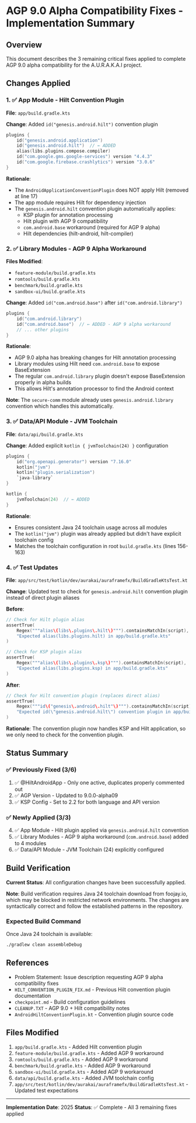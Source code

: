 # AGP 9.0 Alpha Compatibility Fixes - Implementation Summary

## Overview
This document describes the 3 remaining critical fixes applied to complete AGP 9.0 alpha compatibility for the A.U.R.A.K.A.I project.

## Changes Applied

### 1. ✅ App Module - Hilt Convention Plugin
**File**: `app/build.gradle.kts`

**Change**: Added `id("genesis.android.hilt")` convention plugin

```kotlin
plugins {
    id("genesis.android.application")
    id("genesis.android.hilt")  // ← ADDED
    alias(libs.plugins.compose.compiler)
    id("com.google.gms.google-services") version "4.4.3"
    id("com.google.firebase.crashlytics") version "3.0.6"
}
```

**Rationale**: 
- The `AndroidApplicationConventionPlugin` does NOT apply Hilt (removed at line 17)
- The app module requires Hilt for dependency injection
- The `genesis.android.hilt` convention plugin automatically applies:
  - KSP plugin for annotation processing
  - Hilt plugin with AGP 9 compatibility
  - `com.android.base` workaround (required for AGP 9 alpha)
  - Hilt dependencies (hilt-android, hilt-compiler)

### 2. ✅ Library Modules - AGP 9 Alpha Workaround
**Files Modified**:
- `feature-module/build.gradle.kts`
- `romtools/build.gradle.kts`
- `benchmark/build.gradle.kts`
- `sandbox-ui/build.gradle.kts`

**Change**: Added `id("com.android.base")` after `id("com.android.library")`

```kotlin
plugins {
    id("com.android.library")
    id("com.android.base")  // ← ADDED - AGP 9 alpha workaround
    // ... other plugins
}
```

**Rationale**:
- AGP 9.0 alpha has breaking changes for Hilt annotation processing
- Library modules using Hilt need `com.android.base` to expose BaseExtension
- The regular `com.android.library` plugin doesn't expose BaseExtension properly in alpha builds
- This allows Hilt's annotation processor to find the Android context

**Note**: The `secure-comm` module already uses `genesis.android.library` convention which handles this automatically.

### 3. ✅ Data/API Module - JVM Toolchain
**File**: `data/api/build.gradle.kts`

**Change**: Added explicit `kotlin { jvmToolchain(24) }` configuration

```kotlin
plugins {
    id("org.openapi.generator") version "7.16.0"
    kotlin("jvm")
    kotlin("plugin.serialization")
    `java-library`
}

kotlin {
    jvmToolchain(24)  // ← ADDED
}
```

**Rationale**:
- Ensures consistent Java 24 toolchain usage across all modules
- The `kotlin("jvm")` plugin was already applied but didn't have explicit toolchain config
- Matches the toolchain configuration in root `build.gradle.kts` (lines 156-163)

### 4. ✅ Test Updates
**File**: `app/src/test/kotlin/dev/aurakai/auraframefx/BuildGradleKtsTest.kt`

**Change**: Updated test to check for `genesis.android.hilt` convention plugin instead of direct plugin aliases

**Before**:
```kotlin
// Check for Hilt plugin alias
assertTrue(
    Regex("""alias\(libs\.plugins\.hilt\)""").containsMatchIn(script),
    "Expected alias(libs.plugins.hilt) in app/build.gradle.kts"
)

// Check for KSP plugin alias
assertTrue(
    Regex("""alias\(libs\.plugins\.ksp\)""").containsMatchIn(script),
    "Expected alias(libs.plugins.ksp) in app/build.gradle.kts"
)
```

**After**:
```kotlin
// Check for Hilt convention plugin (replaces direct alias)
assertTrue(
    Regex("""id\("genesis\.android\.hilt"\)""").containsMatchIn(script),
    "Expected id(\"genesis.android.hilt\") convention plugin in app/build.gradle.kts"
)
```

**Rationale**: The convention plugin now handles KSP and Hilt application, so we only need to check for the convention plugin.

## Status Summary

### ✅ Previously Fixed (3/6)
1. ✅ @HiltAndroidApp - Only one active, duplicates properly commented out
2. ✅ AGP Version - Updated to 9.0.0-alpha09
3. ✅ KSP Config - Set to 2.2 for both language and API version

### ✅ Newly Applied (3/3)
4. ✅ App Module - Hilt plugin applied via `genesis.android.hilt` convention
5. ✅ Library Modules - AGP 9 alpha workaround (`com.android.base`) added to 4 modules
6. ✅ Data/API Module - JVM Toolchain (24) explicitly configured

## Build Verification

**Current Status**: All configuration changes have been successfully applied.

**Note**: Build verification requires Java 24 toolchain download from foojay.io, which may be blocked in restricted network environments. The changes are syntactically correct and follow the established patterns in the repository.

### Expected Build Command
Once Java 24 toolchain is available:
```bash
./gradlew clean assembleDebug
```

## References
- Problem Statement: Issue description requesting AGP 9 alpha compatibility fixes
- `HILT_CONVENTION_PLUGIN_FIX.md` - Previous Hilt convention plugin documentation
- `checkpoint.md` - Build configuration guidelines
- `CLEANUP.TXT` - AGP 9.0 + Hilt compatibility notes
- `AndroidHiltConventionPlugin.kt` - Convention plugin source code

## Files Modified
1. `app/build.gradle.kts` - Added Hilt convention plugin
2. `feature-module/build.gradle.kts` - Added AGP 9 workaround
3. `romtools/build.gradle.kts` - Added AGP 9 workaround
4. `benchmark/build.gradle.kts` - Added AGP 9 workaround
5. `sandbox-ui/build.gradle.kts` - Added AGP 9 workaround
6. `data/api/build.gradle.kts` - Added JVM toolchain config
7. `app/src/test/kotlin/dev/aurakai/auraframefx/BuildGradleKtsTest.kt` - Updated test expectations

---

**Implementation Date**: 2025
**Status**: ✅ Complete - All 3 remaining fixes applied
